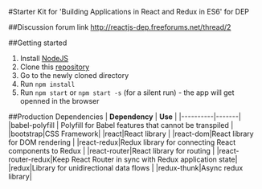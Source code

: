 #Starter Kit for 'Building Applications in React and Redux in ES6' for DEP

##Discussion forum link
http://reactjs-dep.freeforums.net/thread/2

##Getting started
1. Install [NodeJS](https://nodejs.org)
2. Clone this [repository](https://github.com/saikatcts/ReactJS)
3. Go to the newly cloned directory
4. Run `npm install`
5. Run `npm start` or `npm start -s` (for a silent run) - the app will get openned in the browser

##Production Dependencies
| **Dependency** | **Use** |
|----------|-------|
|babel-polyfill | Polyfill for Babel features that cannot be transpiled |
|bootstrap|CSS Framework|
|react|React library |
|react-dom|React library for DOM rendering |
|react-redux|Redux library for connecting React components to Redux |
|react-router|React library for routing |
|react-router-redux|Keep React Router in sync with Redux application state|
|redux|Library for unidirectional data flows |
|redux-thunk|Async redux library|

